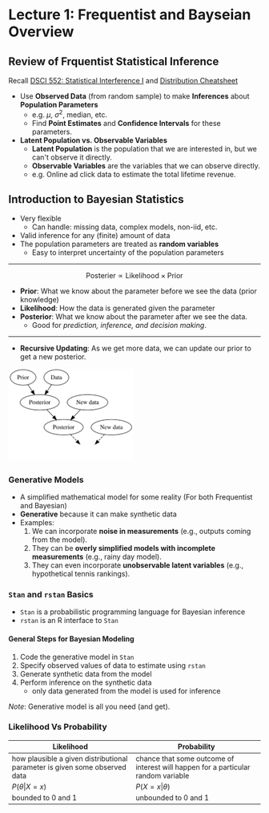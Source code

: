 # Lecture 1: Frequentist and Bayseian Overview

## Review of Frquentist Statistical Inference

Recall [DSCI 552: Statistical Interference I](https://mds.farrandi.com/block_2/552_stat_inter/552_stat_inter) and [Distribution Cheatsheet](https://pages.github.ubc.ca/MDS-2023-24/DSCI_553_stat-inf-2_students/notes/appendix-dist-cheatsheet.html)

- Use **Observed Data** (from random sample) to make **Inferences** about **Population Parameters**
  - e.g. $\mu$, $\sigma^2$, median, etc.
  - Find **Point Estimates** and **Confidence Intervals** for these parameters.
- **Latent Population vs. Observable Variables**
  - **Latent Population** is the population that we are interested in, but we can't observe it directly.
  - **Observable Variables** are the variables that we can observe directly.
  - e.g. Online ad click data to estimate the total lifetime revenue.

## Introduction to Bayesian Statistics

- Very flexible
  - Can handle: missing data, complex models, non-iid, etc.
- Valid inference for any (finite) amount of data
- The population parameters are treated as **random variables**
  - Easy to interpret uncertainty of the population parameters

---

$$\text{Posterier} \propto \text{Likelihood} \times \text{Prior}$$

- **Prior**: What we know about the parameter before we see the data (prior knowledge)
- **Likelihood**: How the data is generated given the parameter
- **Posterior**: What we know about the parameter after we see the data.
  - Good for _prediction, inference, and decision making_.

---

- **Recursive Updating**: As we get more data, we can update our prior to get a new posterior.

<img src="images/1_rec_up.png" width="250">

### Generative Models

- A simplified mathematical model for some reality (For both Frequentist and Bayesian)
- **Generative** because it can make synthetic data
- Examples:
  1. We can incorporate **noise in measurements** (e.g., outputs coming from the
     model).
  2. They can be **overly simplified models with incomplete measurements** (e.g., rainy day model).
  3. They can even incorporate **unobservable latent variables** (e.g., hypothetical tennis rankings).

### `Stan` and `rstan` Basics

- `Stan` is a probabilistic programming language for Bayesian inference
- `rstan` is an R interface to `Stan`

<!-- TODO: write tutorial... -->

#### General Steps for Bayesian Modeling

1. Code the generative model in `Stan`
2. Specify observed values of data to estimate using `rstan`
3. Generate synthetic data from the model
4. Perform inference on the synthetic data
   - only data generated from the model is used for inference

_Note_: Generative model is all you need (and get).

### Likelihood Vs Probability

| Likelihood                                                                 | Probability                                                                       |
| -------------------------------------------------------------------------- | --------------------------------------------------------------------------------- |
| how plausible a given distributional parameter is given some observed data | chance that some outcome of interest will happen for a particular random variable |
| $P(\theta \| X = x)$                                                       | $P(X = x \| \theta)$                                                              |
| bounded to 0 and 1                                                         | unbounded to 0 and 1                                                              |
